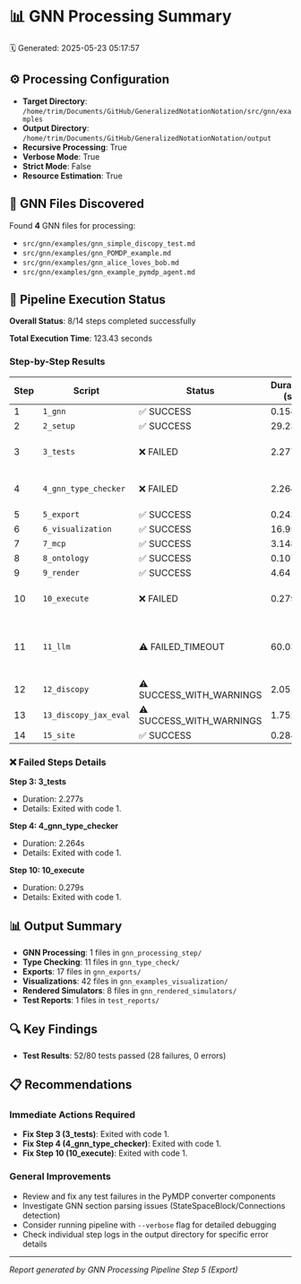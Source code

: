 # 📊 GNN Processing Summary

🗓️ Generated: 2025-05-23 05:17:57

## ⚙️ Processing Configuration

- **Target Directory**: `/home/trim/Documents/GitHub/GeneralizedNotationNotation/src/gnn/examples`
- **Output Directory**: `/home/trim/Documents/GitHub/GeneralizedNotationNotation/output`
- **Recursive Processing**: True
- **Verbose Mode**: True
- **Strict Mode**: False
- **Resource Estimation**: True

## 📁 GNN Files Discovered

Found **4** GNN files for processing:

- `src/gnn/examples/gnn_simple_discopy_test.md`
- `src/gnn/examples/gnn_POMDP_example.md`
- `src/gnn/examples/gnn_alice_loves_bob.md`
- `src/gnn/examples/gnn_example_pymdp_agent.md`

## 🔄 Pipeline Execution Status

**Overall Status**: 8/14 steps completed successfully

**Total Execution Time**: 123.43 seconds

### Step-by-Step Results

| Step | Script | Status | Duration (s) | Details |
|------|--------|--------|--------------|----------|
| 1 | `1_gnn` | ✅ SUCCESS | 0.154 |  |
| 2 | `2_setup` | ✅ SUCCESS | 29.234 |  |
| 3 | `3_tests` | ❌ FAILED | 2.277 | Exited with code 1. |
| 4 | `4_gnn_type_checker` | ❌ FAILED | 2.264 | Exited with code 1. |
| 5 | `5_export` | ✅ SUCCESS | 0.243 |  |
| 6 | `6_visualization` | ✅ SUCCESS | 16.959 |  |
| 7 | `7_mcp` | ✅ SUCCESS | 3.148 |  |
| 8 | `8_ontology` | ✅ SUCCESS | 0.107 |  |
| 9 | `9_render` | ✅ SUCCESS | 4.641 |  |
| 10 | `10_execute` | ❌ FAILED | 0.279 | Exited with code 1. |
| 11 | `11_llm` | ⚠️ FAILED_TIMEOUT | 60.037 | Step timed out after 60 seconds. |
| 12 | `12_discopy` | ⚠️ SUCCESS_WITH_WARNINGS | 2.051 |  |
| 13 | `13_discopy_jax_eval` | ⚠️ SUCCESS_WITH_WARNINGS | 1.752 |  |
| 14 | `15_site` | ✅ SUCCESS | 0.284 |  |

### ❌ Failed Steps Details

**Step 3: 3_tests**
- Duration: 2.277s
- Details: Exited with code 1.

**Step 4: 4_gnn_type_checker**
- Duration: 2.264s
- Details: Exited with code 1.

**Step 10: 10_execute**
- Duration: 0.279s
- Details: Exited with code 1.

## 📊 Output Summary

- **GNN Processing**: 1 files in `gnn_processing_step/`
- **Type Checking**: 11 files in `gnn_type_check/`
- **Exports**: 17 files in `gnn_exports/`
- **Visualizations**: 42 files in `gnn_examples_visualization/`
- **Rendered Simulators**: 8 files in `gnn_rendered_simulators/`
- **Test Reports**: 1 files in `test_reports/`

## 🔍 Key Findings

- **Test Results**: 52/80 tests passed (28 failures, 0 errors)

## 📋 Recommendations

### Immediate Actions Required

- **Fix Step 3 (3_tests)**: Exited with code 1.
- **Fix Step 4 (4_gnn_type_checker)**: Exited with code 1.
- **Fix Step 10 (10_execute)**: Exited with code 1.

### General Improvements

- Review and fix any test failures in the PyMDP converter components
- Investigate GNN section parsing issues (StateSpaceBlock/Connections detection)
- Consider running pipeline with `--verbose` flag for detailed debugging
- Check individual step logs in the output directory for specific error details

---
*Report generated by GNN Processing Pipeline Step 5 (Export)*
